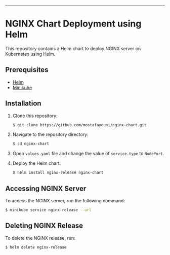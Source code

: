 
---

# NGINX Chart Deployment using Helm

This repository contains a Helm chart to deploy NGINX server on Kubernetes using Helm.

## Prerequisites

- [Helm](https://helm.sh/docs/intro/install/)
- [Minikube](https://minikube.sigs.k8s.io/docs/start/)

## Installation

1. Clone this repository:

    ```bash
    $ git clone https://github.com/mostafayouni/nginx-chart.git
    ```

2. Navigate to the repository directory:

    ```bash
    $ cd nginx-chart
    ```

3. Open `values.yaml` file and change the value of `service.type` to `NodePort`.

4. Deploy the Helm chart:

    ```bash
    $ helm install nginx-release nginx-chart
    ```

## Accessing NGINX Server

To access the NGINX server, run the following command:

```bash
$ minikube service nginx-release --url
```

## Deleting NGINX Release

To delete the NGINX release, run:

```bash
$ helm delete nginx-release
```

